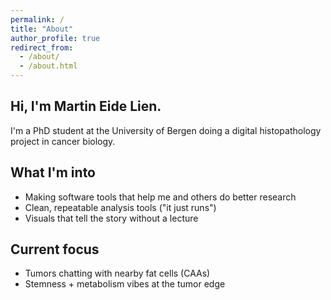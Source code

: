 ```yaml
---
permalink: /
title: "About"
author_profile: true
redirect_from: 
  - /about/
  - /about.html
---
```


Hi, I'm Martin Eide Lien.
------

I'm a PhD student at the University of Bergen doing a digital histopathology project in cancer biology.

What I'm into
------

- Making software tools that help me and others do better research
- Clean, repeatable analysis tools ("it just runs")
- Visuals that tell the story without a lecture

Current focus
------

- Tumors chatting with nearby fat cells (CAAs)
- Stemness + metabolism vibes at the tumor edge






